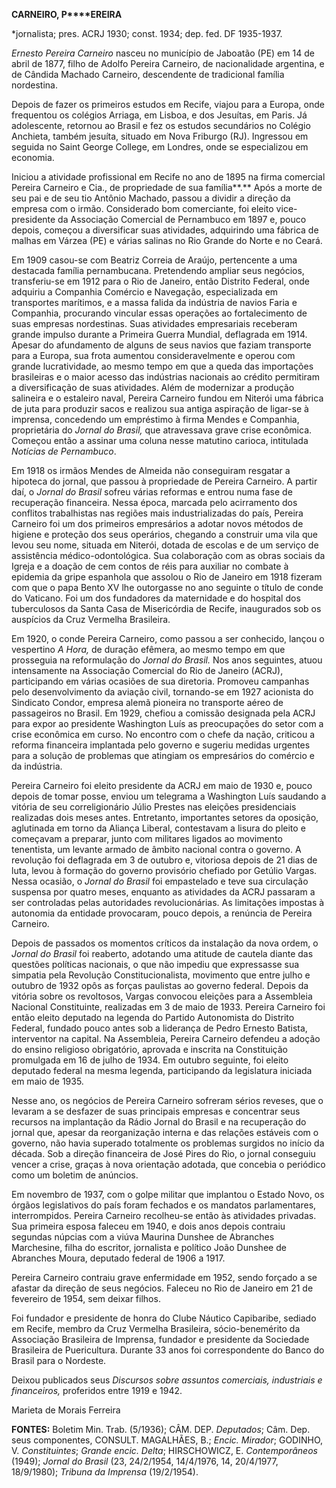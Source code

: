 **CARNEIRO, P****EREIRA**

\*jornalista; pres. ACRJ 1930; const. 1934; dep. fed. DF 1935-1937.

*Ernesto Pereira Carneiro* nasceu no município de Jaboatão (PE) em 14 de
abril de 1877, filho de Adolfo Pereira Carneiro, de nacionalidade
argentina, e de Cândida Machado Carneiro, descendente de tradicional
família nordestina.

Depois de fazer os primeiros estudos em Recife, viajou para a Europa,
onde frequentou os colégios Arriaga, em Lisboa, e dos Jesuítas, em
Paris. Já adolescente, retornou ao Brasil e fez os estudos secundários
no Colégio Anchieta, também jesuíta, situado em Nova Friburgo (RJ).
Ingressou em seguida no Saint George College, em Londres, onde se
especializou em economia.

Iniciou a atividade profissional em Recife no ano de 1895 na firma
comercial Pereira Carneiro e Cia., de propriedade de sua família**.**
Após a morte de seu pai e de seu tio Antônio Machado, passou a dividir a
direção da empresa com o irmão. Considerado bom comerciante, foi eleito
vice-presidente da Associação Comercial de Pernambuco em 1897 e, pouco
depois, começou a diversificar suas atividades, adquirindo uma fábrica
de malhas em Várzea (PE) e várias salinas no Rio Grande do Norte e no
Ceará.

Em 1909 casou-se com Beatriz Correia de Araújo, pertencente a uma
destacada família pernambucana. Pretendendo ampliar seus negócios,
transferiu-se em 1912 para o Rio de Janeiro, então Distrito Federal,
onde adquiriu a Companhia Comércio e Navegação, especializada em
transportes marítimos, e a massa falida da indústria de navios Faria e
Companhia, procurando vincular essas operações ao fortalecimento de suas
empresas nordestinas. Suas atividades empresariais receberam grande
impulso durante a Primeira Guerra Mundial, deflagrada em 1914. Apesar do
afundamento de alguns de seus navios que faziam transporte para a
Europa, sua frota aumentou consideravelmente e operou com grande
lucratividade, ao mesmo tempo em que a queda das importações brasileiras
e o maior acesso das indústrias nacionais ao crédito permitiram a
diversificação de suas atividades. Além de modernizar a produção
salineira e o estaleiro naval, Pereira Carneiro fundou em Niterói uma
fábrica de juta para produzir sacos e realizou sua antiga aspiração de
ligar-se à imprensa, concedendo um empréstimo à firma Mendes e
Companhia, proprietária do *Jornal do Brasil,* que atravessava grave
crise econômica. Começou então a assinar uma coluna nesse matutino
carioca, intitulada *Notícias de Pernambuco*.

Em 1918 os irmãos Mendes de Almeida não conseguiram resgatar a hipoteca
do jornal, que passou à propriedade de Pereira Carneiro. A partir daí, o
*Jornal do Brasil* sofreu várias reformas e entrou numa fase de
recuperação financeira. Nessa época, marcada pelo acirramento dos
conflitos trabalhistas nas regiões mais industrializadas do país,
Pereira Carneiro foi um dos primeiros empresários a adotar novos métodos
de higiene e proteção dos seus operários, chegando a construir uma vila
que levou seu nome, situada em Niterói, dotada de escolas e de um
serviço de assistência médico-odontológica. Sua colaboração com as obras
sociais da Igreja e a doação de cem contos de réis para auxiliar no
combate à epidemia da gripe espanhola que assolou o Rio de Janeiro em
1918 fizeram com que o papa Bento XV lhe outorgasse no ano seguinte o
título de conde do Vaticano. Foi um dos fundadores da maternidade e do
hospital dos tuberculosos da Santa Casa de Misericórdia de Recife,
inaugurados sob os auspícios da Cruz Vermelha Brasileira.

Em 1920, o conde Pereira Carneiro, como passou a ser conhecido, lançou o
vespertino *A Hora,* de duração efêmera, ao mesmo tempo em que
prosseguia na reformulação do *Jornal do Brasil.* Nos anos seguintes,
atuou intensamente na Associação Comercial do Rio de Janeiro (ACRJ),
participando em várias ocasiões de sua diretoria. Promoveu campanhas
pelo desenvolvimento da aviação civil, tornando-se em 1927 acionista do
Sindicato Condor, empresa alemã pioneira no transporte aéreo de
passageiros no Brasil. Em 1929, chefiou a comissão designada pela ACRJ
para expor ao presidente Washington Luís as preocupações do setor com a
crise econômica em curso. No encontro com o chefe da nação, criticou a
reforma financeira implantada pelo governo e sugeriu medidas urgentes
para a solução de problemas que atingiam os empresários do comércio e da
indústria.

Pereira Carneiro foi eleito presidente da ACRJ em maio de 1930 e, pouco
depois de tomar posse, enviou um telegrama a Washington Luís saudando a
vitória de seu correligionário Júlio Prestes nas eleições presidenciais
realizadas dois meses antes. Entretanto, importantes setores da
oposição, aglutinada em torno da Aliança Liberal, contestavam a lisura
do pleito e começavam a preparar, junto com militares ligados ao
movimento tenentista, um levante armado de âmbito nacional contra o
governo. A revolução foi deflagrada em 3 de outubro e, vitoriosa depois
de 21 dias de luta, levou à formação do governo provisório chefiado por
Getúlio Vargas. Nessa ocasião, o *Jornal do Brasil* foi empastelado e
teve sua circulação suspensa por quatro meses, enquanto as atividades da
ACRJ passaram a ser controladas pelas autoridades revolucionárias. As
limitações impostas à autonomia da entidade provocaram, pouco depois, a
renúncia de Pereira Carneiro.

Depois de passados os momentos críticos da instalação da nova ordem, o
*Jornal do* *Brasil* foi reaberto, adotando uma atitude de cautela
diante das questões políticas nacionais, o que não impediu que
expressasse sua simpatia pela Revolução Constitucionalista, movimento
que entre julho e outubro de 1932 opôs as forças paulistas ao governo
federal. Depois da vitória sobre os revoltosos, Vargas convocou eleições
para a Assembleia Nacional Constituinte, realizadas em 3 de maio de
1933. Pereira Carneiro foi então eleito deputado na legenda do Partido
Autonomista do Distrito Federal, fundado pouco antes sob a liderança de
Pedro Ernesto Batista, interventor na capital. Na Assembleia, Pereira
Carneiro defendeu a adoção do ensino religioso obrigatório, aprovada e
inscrita na Constituição promulgada em 16 de julho de 1934. Em outubro
seguinte, foi eleito deputado federal na mesma legenda, participando da
legislatura iniciada em maio de 1935.

Nesse ano, os negócios de Pereira Carneiro sofreram sérios reveses, que
o levaram a se desfazer de suas principais empresas e concentrar seus
recursos na implantação da Rádio Jornal do Brasil e na recuperação do
jornal que, apesar da reorganização interna e das relações estáveis com
o governo, não havia superado totalmente os problemas surgidos no início
da década. Sob a direção financeira de José Pires do Rio, o jornal
conseguiu vencer a crise, graças à nova orientação adotada, que concebia
o periódico como um boletim de anúncios.

Em novembro de 1937, com o golpe militar que implantou o Estado Novo, os
órgãos legislativos do país foram fechados e os mandatos parlamentares,
interrompidos. Pereira Carneiro recolheu-se então às atividades
privadas. Sua primeira esposa faleceu em 1940, e dois anos depois
contraiu segundas núpcias com a viúva Maurina Dunshee de Abranches
Marchesine, filha do escritor, jornalista e político João Dunshee de
Abranches Moura, deputado federal de 1906 a 1917.

Pereira Carneiro contraiu grave enfermidade em 1952, sendo forçado a se
afastar da direção de seus negócios. Faleceu no Rio de Janeiro em 21 de
fevereiro de 1954, sem deixar filhos.

Foi fundador e presidente de honra do Clube Náutico Capibaribe, sediado
em Recife, membro da Cruz Vermelha Brasileira, sócio-benemérito da
Associação Brasileira de Imprensa, fundador e presidente da Sociedade
Brasileira de Puericultura. Durante 33 anos foi correspondente do Banco
do Brasil para o Nordeste.

Deixou publicados seus *Discursos sobre* *assuntos comerciais,
industriais e financeiros,* proferidos entre 1919 e 1942.

Marieta de Morais Ferreira

**FONTES:** Boletim Min. Trab. (5/1936); CÂM. DEP. *Deputados*; Câm.
Dep. seus componentes, CONSULT. MAGALHÃES, B.; *Encic. Mirador*;
GODINHO, V. *Constituintes*; *Grande encic. Delta*; HIRSCHOWICZ, E.
*Contemporâneos* (1949); *Jornal do Brasil* (23, 24/2/1954, 14/4/1976,
14, 20/4/1977, 18/9/1980); *Tribuna da Imprensa* (19/2/1954).
